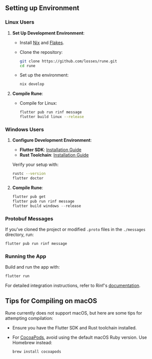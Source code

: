 ## Setting up Environment

### Linux Users

1. **Set Up Development Environment**:
   - Install [Nix](https://nixos.org/download/#download-nix) and [Flakes](https://nixos.wiki/wiki/Flakes).
   - Clone the repository:

     ```bash
     git clone https://github.com/losses/rune.git
     cd rune
     ```

   - Set up the environment:

     ```bash
     nix develop
     ```

2. **Compile Rune**:
   - Compile for Linux:

     ```bash
     flutter pub run rinf message
     flutter build linux --release
     ```

### Windows Users

1. **Configure Development Environment**:

    - **Flutter SDK**: [Installation Guide](https://docs.flutter.dev/get-started/install)
    - **Rust Toolchain**: [Installation Guide](https://www.rust-lang.org/tools/install)

    Verify your setup with:

    ```bash
    rustc --version
    flutter doctor
    ```

2. **Compile Rune**:

    ```powershell
    flutter pub get
    flutter pub run rinf message
    flutter build windows --release
    ```

### Protobuf Messages

If you’ve cloned the project or modified `.proto` files in the `./messages` directory, run:

```bash
flutter pub run rinf message
```

### Running the App

Build and run the app with:

```bash
flutter run
```

For detailed integration instructions, refer to Rinf's [documentation](https://rinf.cunarist.com).

## Tips for Compiling on macOS

Rune currently does not support macOS, but here are some tips for attempting compilation:

- Ensure you have the Flutter SDK and Rust toolchain installed.
- For [CocoaPods](https://cocoapods.org/), avoid using the default macOS Ruby version. Use Homebrew instead:

  ```bash
  brew install cocoapods
  ```
